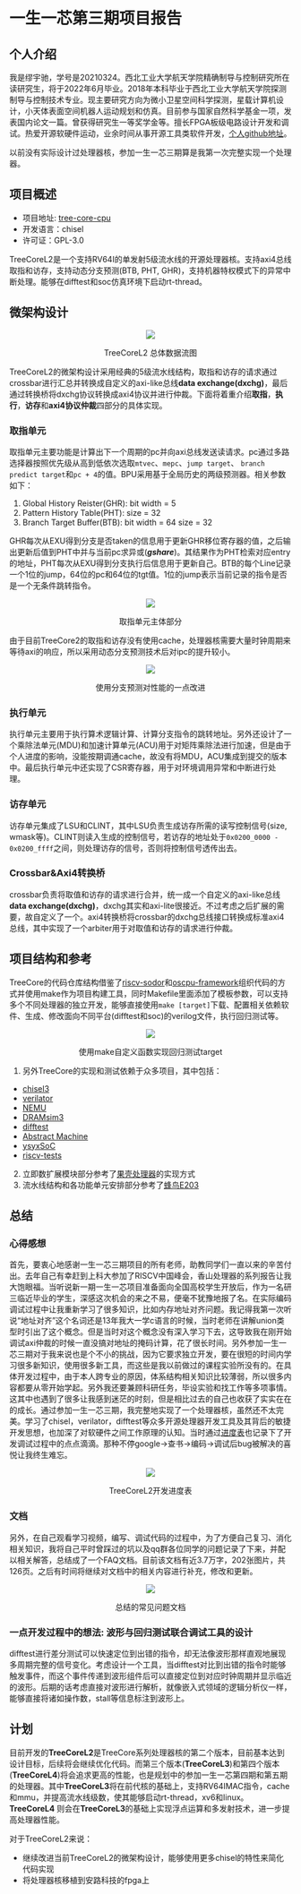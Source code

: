 # 一生一芯第三期项目报告

## 个人介绍

我是缪宇驰，学号是20210324。西北工业大学航天学院精确制导与控制研究所在读研究生，将于2022年6月毕业。2018年本科毕业于西北工业大学航天学院探测制导与控制技术专业。现主要研究方向为微小卫星空间科学探测，星载计算机设计，小天体表面空间机器人运动规划和仿真。目前参与国家自然科学基金一项，发表国内论文一篇。曾获得研究生一等奖学金等。擅长FPGA板级电路设计开发和调试。热爱开源软硬件运动，业余时间从事开源工具类软件开发，[个人github地址](https://github.com/maksyuki)。

以前没有实际设计过处理器核，参加一生一芯三期算是我第一次完整实现一个处理器。

## 项目概述

- 项目地址: [tree-core-cpu](https://github.com/microdynamics-cpu/tree-core-cpu)
- 开发语言：chisel
- 许可证：GPL-3.0

TreeCoreL2是一个支持RV64I的单发射5级流水线的开源处理器核。支持axi4总线取指和访存，支持动态分支预测(BTB, PHT, GHR)，支持机器特权模式下的异常中断处理。能够在difftest和soc仿真环境下启动rt-thread。

## 微架构设计
<p align="center">
 <img src="https://raw.githubusercontent.com/microdynamics-cpu/tree-core-cpu-res/main/treecore-l2-arch.drawio.svg"/>
 <p align="center">
  TreeCoreL2 总体数据流图
 </p>
</p>

TreeCoreL2的微架构设计采用经典的5级流水线结构，取指和访存的请求通过crossbar进行汇总并转换成自定义的axi-like总线**data exchange(dxchg)**，最后通过转换桥将dxchg协议转换成axi4协议并进行仲裁。下面将着重介绍**取指**，**执行**，**访存**和**axi4协议仲裁**四部分的具体实现。

### 取指单元
取指单元主要功能是计算出下一个周期的pc并向axi总线发送读请求。pc通过多路选择器按照优先级从高到低依次选取`mtvec`、`mepc`、`jump target`、 `branch predict target`和`pc + 4`的值。BPU采用基于全局历史的两级预测器。相关参数如下：
1. Global History Reister(GHR): bit width = 5
2. Pattern History Table(PHT):  size = 32
3. Branch Target Buffer(BTB):   bit width = 64 size = 32

GHR每次从EXU得到分支是否taken的信息用于更新GHR移位寄存器的值，之后输出更新后值到PHT中并与当前pc求异或(**_gshare_**)。其结果作为PHT检索对应entry的地址，PHT每次从EXU得到分支执行后信息用于更新自己。BTB的每个Line记录一个1位的jump，64位的pc和64位的tgt值。1位的jump表示当前记录的指令是否是一个无条件跳转指令。

<p align="center">
 <img src="https://raw.githubusercontent.com/microdynamics-cpu/tree-core-cpu-res/main/treecore-l2-ifu.drawio.svg"/>
 <p align="center">
  取指单元主体部分
 </p>
</p>

由于目前TreeCore2的取指和访存没有使用cache，处理器核需要大量时钟周期来等待axi的响应，所以采用动态分支预测技术后对ipc的提升较小。
<p align="center">
 <img src="https://raw.githubusercontent.com/microdynamics-cpu/tree-core-cpu-res/main/treecore-l2-ipc.png"/>
 <p align="center">
  使用分支预测对性能的一点改进
 </p>
</p>

### 执行单元
执行单元主要用于执行算术逻辑计算、计算分支指令的跳转地址。另外还设计了一个乘除法单元(MDU)和加速计算单元(ACU)用于对矩阵乘除法进行加速，但是由于个人进度的影响，没能按期调通cache，故没有将MDU，ACU集成到提交的版本中。最后执行单元中还实现了CSR寄存器，用于对环境调用异常和中断进行处理。

### 访存单元
访存单元集成了LSU和CLINT，其中LSU负责生成访存所需的读写控制信号(size, wmask等)。CLINT则读入生成的控制信号，若访存的地址处于`0x0200_0000 - 0x0200_ffff`之间，则处理访存的信号，否则将控制信号透传出去。

### Crossbar&Axi4转换桥
crossbar负责将取值和访存的请求进行合并，统一成一个自定义的axi-like总线**data exchange(dxchg)**，dxchg其实和axi-lite很接近。不过考虑之后扩展的需要，故自定义了一个。axi4转换桥将crossbar的dxchg总线接口转换成标准axi4总线，其中实现了一个arbiter用于对取值和访存的请求进行仲裁。

## 项目结构和参考
TreeCore的代码仓库结构借鉴了[riscv-sodor](https://github.com/ucb-bar/riscv-sodor)和[oscpu-framework](https://github.com/OSCPU/oscpu-framework)组织代码的方式并使用make作为项目构建工具，同时Makefile里面添加了模板参数，可以支持多个不同处理器的独立开发，能够直接使用`make [target]`下载、配置相关依赖软件、生成、修改面向不同平台(difftest和soc)的verilog文件，执行回归测试等。

<p align="center">
 <img src="https://raw.githubusercontent.com/microdynamics-cpu/tree-core-cpu-res/main/treecore-l2-make.png"/>
 <p align="center">
  使用make自定义函数实现回归测试target
 </p>
</p>

1. 另外TreeCore的实现和测试依赖于众多项目，其中包括：
 - [chisel3](https://github.com/chipsalliance/chisel3)
 - [verilator](https://github.com/verilator/verilator)
 - [NEMU](https://gitee.com/oscpu/NEMU)
 - [DRAMsim3](https://github.com/OpenXiangShan/DRAMsim3)
 - [difftest](https://gitee.com/oscpu/difftest)
 - [Abstract Machine](https://github.com/NJU-ProjectN/abstract-machine)
 - [ysyxSoC](https://github.com/OSCPU/ysyxSoC)
 - [riscv-tests](https://github.com/NJU-ProjectN/riscv-tests)
2. 立即数扩展模块部分参考了[果壳处理器](https://github.com/OSCPU/NutShell)的实现方式
3. 流水线结构和各功能单元安排部分参考了[蜂鸟E203](https://github.com/riscv-mcu/e203_hbirdv2)

## 总结

### 心得感想
首先，要衷心地感谢一生一芯三期项目的所有老师，助教同学们一直以来的辛苦付出。去年自己有幸赶到上科大参加了RISCV中国峰会，香山处理器的系列报告让我大饱眼福。当听说新一期一生一芯项目准备面向全国高校学生开放后，作为一名研三临近毕业的学生，深感这次机会的来之不易，便毫不犹豫地报了名。在实际编码调试过程中让我重新学习了很多知识，比如内存地址对齐问题。我记得我第一次听说“地址对齐”这个名词还是13年我大一学c语言的时候，当时老师在讲解union类型时引出了这个概念。但是当时对这个概念没有深入学习下去，这导致我在刚开始调试axi仲裁的时候一直没搞对地址的掩码计算，花了很长时间。另外参加一生一芯三期对于我来说也是个不小的挑战，因为它要求独立开发，要在很短的时间内学习很多新知识，使用很多新工具，而这些是我以前做过的课程实验所没有的。在具体开发过程中，由于本人跨专业的原因，体系结构相关知识比较薄弱，所以很多内容都要从零开始学起。另外我还要兼顾科研任务，毕设实验和找工作等多项事情。这其中也遇到了很多让我感到迷茫的时刻，但是相比过去的自己也收获了实实在在的成长。通过参加一生一芯三期，我完整地实现了一个处理器核，虽然还不太完美。学习了chisel，verilator，difftest等众多开源处理器开发工具及其背后的敏捷开发思想，也加深了对软硬件之间工作原理的认知。当时通过[进度表](https://docs.qq.com/sheet/DY3lORW5Pa3pLRFpT?newPad=1&newPadType=clone&tab=BB08J2)也记录下了开发调试过程中的点点滴滴。那种不停google->查书->编码->调试后bug被解决的喜悦让我终生难忘。

<p align="center">
 <img src="https://raw.githubusercontent.com/microdynamics-cpu/tree-core-cpu-res/main/treecore-l2-schedule.png"/>
 <p align="center">
  TreeCoreL2开发进度表
 </p>
</p>

### 文档
另外，在自己观看学习视频，编写、调试代码的过程中，为了方便自己复习、消化相关知识，我将自己平时曾踩过的坑以及qq群各位同学的问题记录了下来，并配以相关解答，总结成了一个FAQ文档。目前该文档有近3.7万字，202张图片，共126页。之后有时间将继续对文档中的相关内容进行补充，修改和更新。

<p align="center">
 <img src="https://raw.githubusercontent.com/microdynamics-cpu/tree-core-cpu-res/main/treecore-l2-guide.png"/>
 <p align="center">
  总结的常见问题文档
 </p>
</p>

### 一点开发过程中的想法: 波形与回归测试联合调试工具的设计
difftest进行差分测试可以快速定位到出错的指令，却无法像波形那样直观地展现多周期完整的信号变化。考虑设计一个工具，当difftest对比到出错的指令时能够触发事件，而这个事件传递到波形组件后可以直接定位到对应时钟周期并显示临近的波形。后期的话考虑直接对波形进行解析，就像嵌入式领域的逻辑分析仪一样，能够直接将诸如操作数，stall等信息标注到波形上。

## 计划
目前开发的**TreeCoreL2**是TreeCore系列处理器核的第二个版本，目前基本达到设计目标，后续将会继续优化代码。而第三个版本(**TreeCoreL3**)和第四个版本(**TreeCoreL4**)将会追求更高的性能，也是规划中的参加一生一芯第四期和第五期的处理器。其中**TreeCoreL3**将在前代核的基础上，支持RV64IMAC指令，cache和mmu，并提高流水线级数，使其能够启动rt-thread，xv6和linux。**TreeCoreL4** 则会在**TreeCoreL3**的基础上实现浮点运算和多发射技术，进一步提高处理器性能。

对于TreeCoreL2来说：
 - 继续改进当前TreeCoreL2的微架构设计，能够使用更多chisel的特性来简化代码实现
 - 将处理器核移植到安路科技的fpga上


